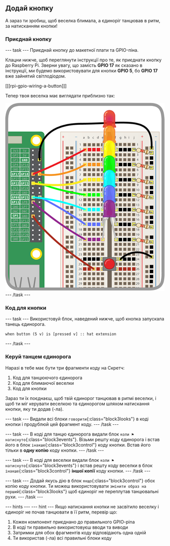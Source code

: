 ## Додай кнопку

А зараз ти зробиш, щоб веселка блимала, а єдиноріг танцював в ритм, за натисканням кнопки!

### Приєднай кнопку

--- task --- Приєднай кнопку до макетної плати та GPIO-піна.

Клацни нижче, щоб переглянути інструкції про те, як приєднати кнопку до Raspberry Pi. Зверни увагу, що замість **GPIO 17** як сказано в інструкції, ми будемо використовувати для кнопки **GPIO 5**, бо **GPIO 17** вже зайнятий світлодіодом.

[[[rpi-gpio-wiring-a-button]]]

Тепер твоя веселка має виглядати приблизно так:

![Веселка із кнопкою](images/rainbowbutton.png) --- /task ---

### Код для кнопки

--- task --- Використовуй блок, наведений нижче, щоб кнопка запускала танець єдинорога.

```blocks3
when button (5 v) is [pressed v] :: hat extension
```

--- /task ---

### Керуй танцем єдинорога

Наразі в тебе має бути три фрагменти коду на Скретч:

1. Код для танцюючого єдинорога
2. Код для блимаючої веселки
3. Код для кнопки

Зараз ти їх поєднаєш, щоб твій єдинорог танцював в ритмі веселки, і щоб ти міг керувати веселкою та єдинорогом шляхом натискання кнопки, яку ти додав (-ла).

--- task --- Видали всі блоки `говорити`{:class="block3looks"} в коді кнопки і продублюй цей фрагмент коду. --- /task ---

--- task --- В коді для танцю єдинорога видали блок `коли ⚑ натиснуто`{:class="block3events"}. Візьми решту коду єдинорога і встав його в блок `інакше`{:class="block3control"} коду кнопки. Встав його тільки в **одну копію** коду кнопки. --- /task ---

--- task --- В коді для веселки видали блок `коли ⚑ натиснуто`{:class="block3events"} і встав решту коду веселки в блок `інакше`{:class="block3control"} **іншої копії** коду кнопки. --- /task ---

--- task --- Додай якусь дію в блок `якщо`{:class="block3control"} обох копію коду кнопки. Ти можеш використовувати `змінити образ на перший`{:class="block3looks"} щоб єдиноріг не переплутав танцювальні рухи. --- /task ---

--- hints ---
 --- hint --- Якщо натискання кнопки не засвітило веселку і єдиноріг не почав танцювати в її ритм, перевір що:

1. Кожен компонент приєднано до правильного GPIO-pinа
2. В коді ти правильно використовуєш вводи та виводи
3. Затримки для обох фрагментів коду відповідають одна одній
4. Ти використав (-ла) всі правильні блоки коду